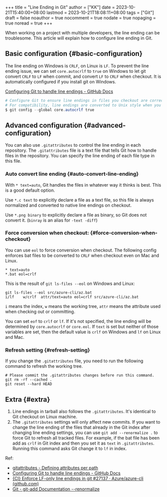 +++
title = "Line Ending in Git"
author = ["KK"]
date = 2023-10-21T15:40:00+08:00
lastmod = 2023-10-21T18:08:11+08:00
tags = ["Git"]
draft = false
noauthor = true
nocomment = true
nodate = true
nopaging = true
noread = true
+++

When working on a project with multiple developers, the line ending can be troublesome. This article will explain how to configure line ending in Git.


## Basic configuration {#basic-configuration}

The line ending on Windows is `CRLF`, on Linux is `LF`. To prevent the line ending issue, we can set `core.autocrlf` to `true` on Windows to let git convert `CRLF` to `LF` when commit, and convert `LF` to `CRLF` when checkout. It is automatically configured if you install git on Windows.

[Configuring Git to handle line endings - GitHub Docs](https://docs.github.com/en/get-started/getting-started-with-git/configuring-git-to-handle-line-endings?platform=windows)

```powershell
# Configure Git to ensure line endings in files you checkout are correct for Windows.
# For compatibility, line endings are converted to Unix style when you commit files.
$ git config --global core.autocrlf true
```


## Advanced configuration {#advanced-configuration}

You can also use `.gitattributes` to control the line ending in each repository. The `.gitattributes` file is a text file that tells Git how to handle files in the repository. You can specify the line ending of each file type in this file.


### Auto convert line ending {#auto-convert-line-ending}

With `* text=auto`, Git handles the files in whatever way it thinks is best. This is a good default option.

Use `*.c text` to explicitly declare a file as a text file, so this file is always normalized and converted to native line endings on checkout.

Use `*.png binary` to explicitly declare a file as binary, so Git does not convert it.  (`binray` is an alias for `-text -diff`)


### Force conversion when checkout: {#force-conversion-when-checkout}

You can use `eol` to force conversion when checkout. The following config enforces bat files to be converted to `CRLF` when checkout even on Mac and Linux.

```text
* text=auto
*.bat eol=crlf
```

This is the result of `git ls-files --eol` on Windows and Linux:

```text
git ls-files --eol src/azure-cli/az.bat
i/lf    w/crlf  attr/text=auto eol=crlf src/azure-cli/az.bat
```

`i` means the index, `w` means the working tree, `attr` means the attribute used when checking out or committing.

You can set `eof` to `crlf` or `lf`. If it's not specified, the line ending will be determined by `core.autocrlf` or `core.eol`. If `text` is set but neither of those variables are set, then the default value is `crlf` on Windows and `lf` on Linux and Mac.


### Refresh setting {#refresh-setting}

If you change the `.gitattributes` file, you need to run the following command to refresh the working tree.

```shell
# Please commit the .gitattributes changes before run this command.
git rm -rf --cached .
git reset --hard HEAD
```


## Extra {#extra}

1.  Line endings in tarball also follows the `.gitattributes`. It's identical to Git checkout on Linux machine.
2.  The `.gitattributes` settings will only affect new commits. If you want to change the line ending of the files that already in the Git index after changing line ending settings, you can use `git add --renormalize .` to force Git to refresh all tracked files. For example, if the bat file has been add as `crlf` in Git index and then you set it as `text` in `.gitattributes`. Running this command asks Git change it to `lf` in index.

Ref:

-   [gitattributes - Defining attributes per path](https://www.git-scm.com/docs/gitattributes#_eol)
-   [Configuring Git to handle line endings - GitHub Docs](https://docs.github.com/en/get-started/getting-started-with-git/configuring-git-to-handle-line-endings?platform=windows)
-   [{CI} Enforce LF-only line endings in git #27137 · Azure/azure-cli (github.com)](https://github.com/Azure/azure-cli/pull/27137)
-   [Git - git-add Documentation --renormalize](https://git-scm.com/docs/git-add#Documentation/git-add.txt---renormalize)
